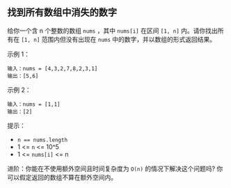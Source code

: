 ## 找到所有数组中消失的数字

给你一个含 n 个整数的数组 `nums` ，其中 `nums[i]` 在区间 `[1, n]` 内。请你找出所有在 `[1, n]` 范围内但没有出现在 `nums` 中的数字，并以数组的形式返回结果。

示例 1：

```
输入：nums = [4,3,2,7,8,2,3,1]
输出：[5,6]
```

示例 2：

```
输入：nums = [1,1]
输出：[2]
```

提示：

* `n == nums.length`
* 1 <= `n` <= 10^5
* 1 <= `nums[i]` <= n

进阶：你能在不使用额外空间且时间复杂度为 `O(n)` 的情况下解决这个问题吗? 你可以假定返回的数组不算在额外空间内。